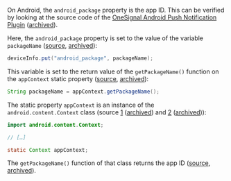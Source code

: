 On Android, the `android_package` property is the app ID. This can be verified by looking at the source code of the [OneSignal Android Push Notification Plugin](https://github.com/OneSignal/OneSignal-Android-SDK) ([archived](https://web.archive.org/web/20231110171825/https://github.com/OneSignal/OneSignal-Android-SDK)).

Here, the `android_package` property is set to the value of the variable `packageName` ([source](https://github.com/OneSignal/OneSignal-Android-SDK/blob/2cbb251031a26ef61984b9cb7d728ef9c5277e92/OneSignalSDK/onesignal/src/main/java/com/onesignal/OneSignal.java#L1517), [archived](https://archive.ph/J4vLX)):

```java
deviceInfo.put("android_package", packageName);
```

This variable is set to the return value of the `getPackageName()` function on the `appContext` static property ([source](https://github.com/OneSignal/OneSignal-Android-SDK/blob/2cbb251031a26ef61984b9cb7d728ef9c5277e92/OneSignalSDK/onesignal/src/main/java/com/onesignal/OneSignal.java#L1504), [archived](https://archive.ph/J4vLX)):

```java
String packageName = appContext.getPackageName();
```

The static property `appContext` is an instance of the `android.content.Context` class (source [1](https://github.com/OneSignal/OneSignal-Android-SDK/blob/2cbb251031a26ef61984b9cb7d728ef9c5277e92/OneSignalSDK/onesignal/src/main/java/com/onesignal/OneSignal.java#L34) ([archived](https://archive.ph/J4vLX)) and [2](https://github.com/OneSignal/OneSignal-Android-SDK/blob/2cbb251031a26ef61984b9cb7d728ef9c5277e92/OneSignalSDK/onesignal/src/main/java/com/onesignal/OneSignal.java#L382) ([archived](https://archive.ph/J4vLX))):

```java
import android.content.Context;

// […]

static Context appContext;
```

The `getPackageName()` function of that class returns the app ID ([source](https://developer.android.com/reference/android/content/Context#getPackageName()), [archived](https://web.archive.org/web/20231110173320/https://developer.android.com/reference/android/content/Context#getPackageName())).
